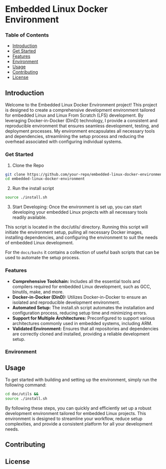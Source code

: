 # Embedded Linux Docker Environment

### Table of Contents
- [Introduction](#Introduction)
- [Get Started](#get-started)
- [Features](#features)
- [Environment](#environment)
- [Usage](#Usage)
- [Contributing](#contributing)
- [License](#license)

## Introduction

Welcome to the Embedded Linux Docker Environment project! This project is designed to create a comprehensive development environment tailored for embedded Linux and Linux From Scratch (LFS) development. By leveraging Docker-in-Docker (DinD) technology, I provide a consistent and reproducible environment that ensures seamless development, testing, and deployment processes. My environment encapsulates all necessary tools and dependencies, streamlining the setup process and reducing the overhead associated with configuring individual systems.

### Get Started 

1. Clone the Repo
```bash
git clone https://github.com/your-repo/embedded-linux-docker-environment.git &&
cd embedded-linux-docker-environment
```

2. Run the install script
```bash
source ./install.sh
```

3. Start Developing: Once the environment is set up, you can start developing your embedded Linux projects with all necessary tools readily available.

This script is located in the doc/utils/ directory. Running this script will initiate the environment setup, pulling all necessary Docker images, installing dependencies, and configuring the environment to suit the needs of embedded Linux development.

For the `docs/bashs` it contains a collection of useful bash scripts that can be used to automate the setup process.

### Features
- **Comprehensive Toolchain:** Includes all the essential tools and compilers required for embedded Linux development, such as GCC, binutils, make, and more.
- **Docker-in-Docker (DinD):** Utilizes Docker-in-Docker to ensure an isolated and reproducible development environment.
- **Automated Setup:** The install.sh script automates the installation and configuration process, reducing setup time and minimizing errors.
- **Support for Multiple Architectures:** Preconfigured to support various architectures commonly used in embedded systems, including ARM.
- **Validated Environment:** Ensures that all repositories and dependencies are correctly cloned and installed, providing a reliable development setup.

### Environment


## Usage

To get started with building and setting up the environment, simply run the following command:

```bash
cd doc/utils &&
source ./install.sh
```

By following these steps, you can quickly and efficiently set up a robust development environment tailored for embedded Linux projects. This environment is designed to streamline your workflow, reduce setup complexities, and provide a consistent platform for all your development needs.

## Contributing

## License